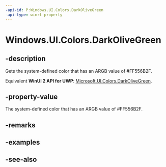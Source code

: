 ```yaml
---
-api-id: P:Windows.UI.Colors.DarkOliveGreen
-api-type: winrt property
---
```


<!-- Property syntax
public Windows.UI.Color DarkOliveGreen { get; }
-->

# Windows.UI.Colors.DarkOliveGreen

## -description

Gets the system-defined color that has an ARGB value of #FF556B2F.

Equivalent **WinUI 2 API for UWP**: [Microsoft.UI.Colors.DarkOliveGreen](/windows/winui/api/microsoft.ui.colors.darkolivegreen).

## -property-value

The system-defined color that has an ARGB value of #FF556B2F.

## -remarks

## -examples

## -see-also
